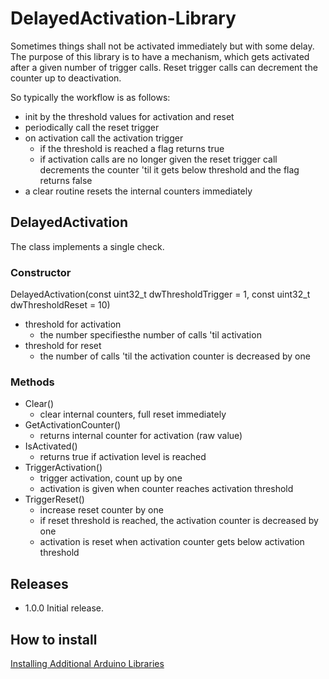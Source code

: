 # DelayedActivation-Library

Sometimes things shall not be activated immediately but with some delay.
The purpose of this library is to have a mechanism, which gets activated
after a given number of trigger calls. Reset trigger calls can decrement
the counter up to deactivation.

So typically the workflow is as follows:
- init by the threshold values for activation and reset
- periodically call the reset trigger
- on activation call the activation trigger
  - if the threshold is reached a flag returns true
  - if activation calls are no longer given the reset trigger call
    decrements the counter 'til it gets below threshold and the flag
    returns false
- a clear routine resets the internal counters immediately

## DelayedActivation

The class implements a single check.

### Constructor
DelayedActivation(const uint32_t dwThresholdTrigger = 1,
		  const uint32_t dwThresholdReset   = 10)
- threshold for activation
  - the number specifiesthe number of calls 'til activation
- threshold for reset
  - the number of calls 'til the activation counter is decreased by one

### Methods
- Clear()
  - clear internal counters, full reset immediately
- GetActivationCounter()
  - returns internal counter for activation (raw value)
- IsActivated()
  - returns true if activation level is reached
- TriggerActivation()
  - trigger activation, count up by one
  - activation is given when counter reaches activation threshold
- TriggerReset()
  - increase reset counter by one
  - if reset threshold is reached, the activation counter is decreased by one
  - activation is reset when activation counter gets below activation threshold

## Releases
- 1.0.0 Initial release.

## How to install

[Installing Additional Arduino Libraries](https://www.arduino.cc/en/Guide/Libraries)
